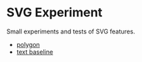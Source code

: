 SVG Experiment
==============

Small experiments and tests of SVG features.


* [polygon](./polygon/)
* [text baseline](text/baseline.svg)


